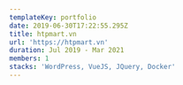 ```yaml
---
templateKey: portfolio
date: 2019-06-30T17:22:55.295Z
title: htpmart.vn
url: 'https://htpmart.vn'
duration: Jul 2019 - Mar 2021
members: 1
stacks: 'WordPress, VueJS, JQuery, Docker'
---
```

